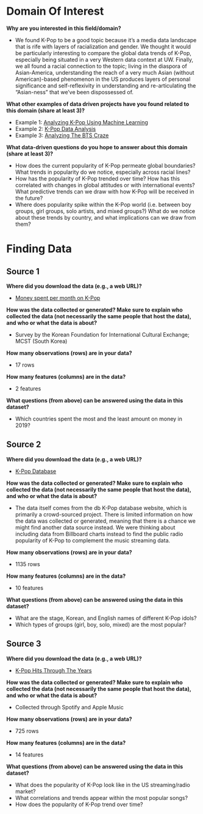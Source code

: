 # Domain Of Interest
**Why are you interested in this field/domain?**
- We found K-Pop to be a good topic because it’s a media data landscape that is rife with layers of racialization and gender. We thought it would be particularly interesting to compare the global data trends of K-Pop, especially being situated in a very Western data context at UW. Finally, we all found a racial connection to the topic; living in the diaspora of Asian-America, understanding the reach of a very much Asian (without American)-based phenomenon in the US produces layers of personal significance and self-reflexivity in understanding and re-articulating the “Asian-ness” that we’ve been dispossessed of. 

**What other examples of data driven projects have you found related to this domain (share at least 3)?**
- Example 1: [Analyzing K-Pop Using Machine Learning](https://towardsdatascience.com/analyzing-k-pop-using-machine-learning-part-1-data-collection-cleaning-4b407baf7bce)
- Example 2: [K-Pop Data Analysis](https://charliezcr.github.io/projects.html)
- Example 3: [Analyzing The BTS Craze](https://towardsdatascience.com/the-data-science-of-k-pop-understanding-bts-through-data-and-a-i-part-1-50783b198ac2)

**What data-driven questions do you hope to answer about this domain (share at least 3)?**
- How does the current popularity of K-Pop permeate global boundaries? What trends in popularity do we notice, especially across racial lines?
- How has the popularity of K-Pop trended over time? How has this correlated with changes in global attitudes or with international events? What predictive trends can we draw with how K-Pop will be received in the future?
- Where does popularity spike within the K-Pop world (i.e. between boy groups, girl groups, solo artists, and mixed groups?) What do we notice about these trends by country, and what implications can we draw from them?

# Finding Data
## Source 1
**Where did you download the data (e.g., a web URL)?**
- [Money spent per month on K-Pop](https://www.statista.com/statistics/1107598/south-korea-monthly-spending-on-kpop-by-country/)

**How was the data collected or generated? Make sure to explain who collected the data (not necessarily the same people that host the data), and who or what the data is about?**
- Survey by the Korean Foundation for International Cultural Exchange; MCST (South Korea)

**How many observations (rows) are in your data?**
- 17 rows

**How many features (columns) are in the data?**
- 2 features

**What questions (from above) can be answered using the data in this dataset?**
- Which countries spent the most and the least amount on money in 2019?

## Source 2
**Where did you download the data (e.g., a web URL)?**
- [K-Pop Database](https://www.kaggle.com/kimjihoo/kpopdb)

**How was the data collected or generated? Make sure to explain who collected the data (not necessarily the same people that host the data), and who or what the data is about?**
- The data itself comes from the db K-Pop database website, which is primarily a crowd-sourced project. There is limited information on how the data was collected or generated, meaning that there is a chance we might find another data source instead. We were thinking about including data from Billboard charts instead to find the public radio popularity of K-Pop to complement the music streaming data.

**How many observations (rows) are in your data?**
- 1135 rows

**How many features (columns) are in the data?**
- 10 features

**What questions (from above) can be answered using the data in this dataset?**
- What are the stage, Korean, and English names of different K-Pop idols?
- Which types of groups (girl, boy, solo, mixed) are the most popular?

## Source 3
**Where did you download the data (e.g., a web URL)?**
- [K-Pop Hits Through The Years](https://www.kaggle.com/sberj127/kpop-hits-through-the-years?select=KPopHits2000.csv)

**How was the data collected or generated? Make sure to explain who collected the data (not necessarily the same people that host the data), and who or what the data is about?**
- Collected through Spotify and Apple Music

**How many observations (rows) are in your data?**
- 725 rows

**How many features (columns) are in the data?**
- 14 features

**What questions (from above) can be answered using the data in this dataset?**
- What does the popularity of K-Pop look like in the US streaming/radio market?
- What correlations and trends appear within the most popular songs?
- How does the popularity of K-Pop trend over time?
